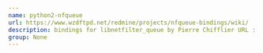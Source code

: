 ```yaml
---
name: python2-nfqueue
url: https://www.wzdftpd.net/redmine/projects/nfqueue-bindings/wiki/
description: bindings for libnetfilter_queue by Pierre Chifflier URL : https://www.wzdftpd.net/redmine/projects/nfqueue-bindings/wiki/ Groups : None
group: None
---
```

